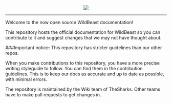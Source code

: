 <p style="text-align:center;">
<img src="http://i.imgur.com/kg3pqR6.png">
</p>

---

Welcome to the now open source WildBeast documentation!
  
This repository hosts the official documentation for WildBeast so you can contribute to it and suggest changes that we may not have thought about.

###Important notice: This repository has stricter guidelines than our other repos.
  
When you make contributions to this repository, you have a more precise writing styleguide to follow. You can find them in the contribution guidelines.
This is to keep our docs as accurate and up to date as possible, with minimal errors.

The repository is maintained by the Wiki team of TheSharks. Other teams have to make pull requests to get changes in.
